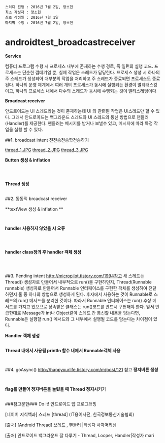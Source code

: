 

```
스터디 진행 : 2016년 7월 2일, 양소현
최초 작성자 : 양소현
최초 작성일 : 2016년 7월 1일
마지막 수정 : 2016년 7월 2일, 양소현
```

# androidtest_broadcastreceiver

**Service**

컴퓨터 프로그램 수행 시 프로세스 내부에 존재하는 수행 경로, 즉 일련의 실행 코드. 프로세스는 단순한 껍데기일 뿐, 실제 작업은 스레드가 담당한다. 프로세스 생성 시 하나의 주 스레드가 생성되어 대부분의 작업을 처리하고 주 스레드가 종료되면 프로세스도 종료된다. 하나의 운영 체계에서 여러 개의 프로세스가 동시에 실행되는 환경이 멀티태스킹이고, 하나의 프로세스 내에서 다수의 스레드가 동시에 수행되는 것이 멀티스레딩이다


**Broadcast receiver**



안드로이드는 UI 스레드라는 것이 존재하는데 UI 와 관련된 작업은 UI스레드만 할 수 있다. 
그래서 안드로이드는 백그라운드 스레드와 UI 스레드의 통신 방법으로 핸들러(Handler)를 제공한다.
핸들러는 메시지를 받거나 보낼수 있고, 메시지에 따라 특정 작업을 실행 할 수 있다. 






##1. broadcast intent 전전송전송학전송하기


[thread_1.JPG](https://github.com/SoHyunYang/androidtest_thread/blob/master/thread_1.JPG?,raw=true)
[thread_2.JPG](https://github.com/SoHyunYang/androidtest_thread/blob/master/thread_2.JPG?,raw=true)
[thread_3.JPG](https://github.com/SoHyunYang/androidtest_thread/blob/master/thread_3.JPG?,raw=true)

**Button 생성 & inflation**
```XML
  

```
```JAVA

```
**Thread 생성**

```JAVA


```



##2. 동동적 broadcast receiver

**textView 생성 & inflation **

```XML


```

```JAVA

```

**handler 사용하지 않았을 시 오류**

```JAVA
 

```

```JAVA


```
**handler class정의 후 handler 객체 생성**
```JAVA
 

```
```JAVA


```




##3. Pending intent
http://micropilot.tistory.com/1994참고
새 스레드는 Thread() 생성자로 만들어서 내부적으로 run()을 구현하던지, Thread(Runnable runnable) 생성자로 만들어서 Runnable 인터페이스를 구현한 객체를 생성하여 전달하던지 둘 중 하나의 방법으로 생성하게 된다. 후자에서 사용하는 것이 Runnable로 스레드의 run() 메서드를 분리한 것이다. 따라서 Runnable 인터페이스는 run() 추상 메서드를 가지고 있으므로 상속받은 클래스는 run()코드를 반드시 구현해야 한다.
앞서 언급한대로 Message가 int나 Object같이 스레드 간 통신할 내용을 담는다면, Runnable은 실행할 run() 메서드와 그 내부에서 실행될 코드를 담는다는 차이점이 있다.



**Handler 객체 생성**
```JAVA


```

**Thread 내에서 사용될 println 함수 내에서 Runnable객체 사용**
```JAVA
 
```

##4. goAsync()
http://happyourlife.tistory.com/m/post/121 참고
**정지버튼 생성**
```XML
 
```

**flag를 만들어 정지버튼을 눌렀을 때 Thread 정지시키기**
```JAVA


```


###참고문헌###
Do it! 안드로이드 앱 프로그래밍


[네이버 지식백과] 스레드 [thread] (IT용어사전, 한국정보통신기술협회)

[출처] [Android Thread] 쓰레드 , 핸들러 |작성자 사자머리님

[출처] 안드로이드 백그라운드 잘 다루기 - Thread, Looper, Handler|작성자 mari


